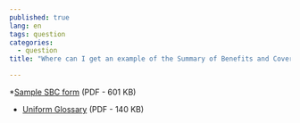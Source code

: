 ```yaml
---
published: true
lang: en
tags: question
categories:
  - question
title: "Where can I get an example of the Summary of Benefits and Coverage and the Uniform Glossary?"

---
```


*[Sample SBC form]( http://cciio.cms.gov/resources/files/sbc-sample.pdf) (PDF - 601 KB)
* [Uniform Glossary]( http://cciio.cms.gov/resources/files/Files2/02102012/uniform-glossary-final.pdf) (PDF - 140 KB)
